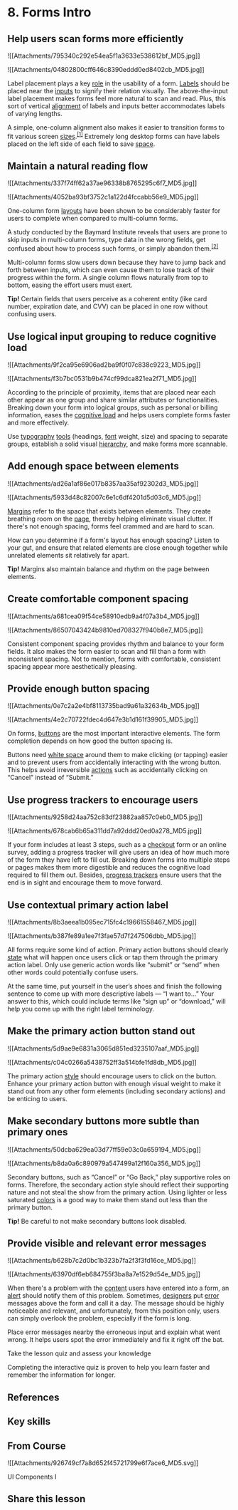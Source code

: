# 8. Forms Intro
## Help users scan forms more efficiently

![[Attachments/795340c292e54ea5f1a3633e538612bf_MD5.jpg]]

![[Attachments/04802800cff646c8390eddd0ed8402cb_MD5.jpg]]

Label placement plays a key [role](https://app.uxcel.com/glossary/roles) in the usability of a form. [Labels](https://app.uxcel.com/glossary/labels) should be placed near the [inputs](https://app.uxcel.com/glossary/inputs) to signify their relation visually. The above-the-input label placement makes forms feel more natural to scan and read. Plus, this sort of vertical [alignment](https://app.uxcel.com/glossary/alignment) of labels and inputs better accommodates labels of varying lengths.

A simple, one-column alignment also makes it easier to transition forms to fit various screen [sizes](https://app.uxcel.com/glossary/size).<sup><a href="moz-extension://1fff0f8b-616f-485f-8cf3-32584a1a9298/#anchor-1" rel="noopener noreferrer" applinkanchor="">[1]</a></sup> Extremely long desktop forms can have labels placed on the left side of each field to save [space](https://app.uxcel.com/glossary/spacing). 

## Maintain a natural reading flow

![[Attachments/337f74ff62a37ae96338b8765295c6f7_MD5.jpg]]

![[Attachments/4052ba93bf3752c1a122d4fccabb56e9_MD5.jpg]]

One-column form [layouts](https://app.uxcel.com/glossary/layout-composition) have been shown to be considerably faster for users to complete when compared to multi-column forms.

A study conducted by the Baymard Institute reveals that users are prone to skip inputs in multi-column forms, type data in the wrong fields, get confused about how to process such forms, or simply abandon them.<sup><a href="moz-extension://1fff0f8b-616f-485f-8cf3-32584a1a9298/#anchor-2" rel="noopener noreferrer" applinkanchor="">[2]</a></sup>

Multi-column forms slow users down because they have to jump back and forth between inputs, which can even cause them to lose track of their progress within the form. A single column flows naturally from top to bottom, easing the effort users must exert.

**Tip!** Certain fields that users perceive as a coherent entity (like card number, expiration date, and CVV) can be placed in one row without confusing users.

## Use logical input grouping to reduce cognitive load

![[Attachments/9f2ca95e6906ad2ba9f0f07c838c9223_MD5.jpg]]

![[Attachments/f3b7bc0531b9b474cf99dca821ea2f71_MD5.jpg]]

According to the principle of proximity, items that are placed near each other appear as one group and share similar attributes or functionalities. Breaking down your form into logical groups, such as personal or billing information, eases the [cognitive load](https://app.uxcel.com/glossary/cognitiveload) and helps users complete forms faster and more effectively.

Use [typography](https://app.uxcel.com/glossary/typography) [tools](https://app.uxcel.com/glossary/design-tools) (headings, [font](https://app.uxcel.com/glossary/fonts) weight, size) and spacing to separate groups, establish a solid visual [hierarchy](https://app.uxcel.com/glossary/hierarchy), and make forms more scannable.

## Add enough space between elements

![[Attachments/ad26a1af86e017b8357aa35af92302d3_MD5.jpg]]

![[Attachments/5933d48c82007c6e1c6df4201d5d03c6_MD5.jpg]]

[Margins](https://app.uxcel.com/glossary/margins) refer to the space that exists between elements. They create breathing room on the [page](https://app.uxcel.com/glossary/pages), thereby helping eliminate visual clutter. If there's not enough spacing, forms feel crammed and are hard to scan.

How can you determine if a form's layout has enough spacing? Listen to your gut, and ensure that related elements are close enough together while unrelated elements sit relatively far apart.

**Tip!** Margins also maintain balance and rhythm on the page between elements.

## Create comfortable component spacing

![[Attachments/a681cea09f54ce58910edb9a4f07a3b4_MD5.jpg]]

![[Attachments/86507043424b9810ed708327f940b8e7_MD5.jpg]]

Consistent component spacing provides rhythm and balance to your form fields. It also makes the form easier to scan and fill than a form with inconsistent spacing. Not to mention, forms with comfortable, consistent spacing appear more aesthetically pleasing. 

## Provide enough button spacing

![[Attachments/0e7c2a2e4bf8113735bad9a61a32634b_MD5.jpg]]

![[Attachments/4e2c70722fdec4d647e3b1d161f39905_MD5.jpg]]

On forms, [buttons](https://app.uxcel.com/glossary/buttons) are the most important interactive elements. The form completion depends on how good the button spacing is.

Buttons need [white space](https://app.uxcel.com/glossary/white-space) around them to make clicking (or tapping) easier and to prevent users from accidentally interacting with the wrong button. This helps avoid irreversible [actions](https://app.uxcel.com/glossary/actions) such as accidentally clicking on “Cancel” instead of “Submit.”

## Use progress trackers to encourage users

![[Attachments/9258d24aa752c83df23882aa857c0eb0_MD5.jpg]]

![[Attachments/678cab6b65a311dd7a92ddd20ed0a278_MD5.jpg]]

If your form includes at least 3 steps, such as a [checkout](https://app.uxcel.com/glossary/checkout) form or an online survey, adding a progress tracker will give users an idea of how much more of the form they have left to fill out. Breaking down forms into multiple steps or pages makes them more digestible and reduces the cognitive load required to fill them out. Besides, [progress trackers](https://app.uxcel.com/glossary/progress-trackers) ensure users that the end is in sight and encourage them to move forward.

## Use contextual primary action label

![[Attachments/8b3aeea1b095ec715fc4c19661558467_MD5.jpg]]

![[Attachments/b387fe89a1ee7f3fae57d7f247506dbb_MD5.jpg]]

All forms require some kind of action. Primary action buttons should clearly [state](https://app.uxcel.com/glossary/states) what will happen once users click or tap them through the primary action label. Only use generic action words like “submit” or “send” when other words could potentially confuse users.

At the same time, put yourself in the user’s shoes and finish the following sentence to come up with more descriptive labels — “I want to…” Your answer to this, which could include terms like “sign up” or “download,” will help you come up with the right label terminology.

## Make the primary action button stand out

![[Attachments/5d9ae9e6831a3065d851ed3235107aaf_MD5.jpg]]

![[Attachments/c04c0266a5438752ff3a514bfe1fd8db_MD5.jpg]]

The primary action [style](https://app.uxcel.com/glossary/style) should encourage users to click on the button. Enhance your primary action button with enough visual weight to make it stand out from any other form elements (including secondary actions) and be enticing to users.

## Make secondary buttons more subtle than primary ones

![[Attachments/50dcba629ea03d77ff59e03c0a659194_MD5.jpg]]

![[Attachments/b8da0a6c890979a547499a12f160a356_MD5.jpg]]

Secondary buttons, such as “Cancel” or “Go Back,” play supportive roles on forms. Therefore, the secondary action style should reflect their supporting nature and not steal the show from the primary action. Using lighter or less saturated [colors](https://app.uxcel.com/glossary/color) is a good way to make them stand out less than the primary button.

**Tip!** Be careful to not make secondary buttons look disabled.

## Provide visible and relevant error messages

![[Attachments/b628b7c2d0bc1b323b7fa2f3f3fd16ce_MD5.jpg]]

![[Attachments/63970df6eb684755f3ba8a7e1529d54e_MD5.jpg]]

When there's a problem with the [content](https://app.uxcel.com/glossary/content) users have entered into a form, an [alert](https://app.uxcel.com/glossary/alerts) should notify them of this problem. Sometimes, [designers](https://app.uxcel.com/glossary/designer) put [error](https://app.uxcel.com/glossary/errors) messages above the form and call it a day. The message should be highly noticeable and relevant, and unfortunately, from this position only, users can simply overlook the problem, especially if the form is long.

Place error messages nearby the erroneous input and explain what went wrong. It helps users spot the error immediately and fix it right off the bat.

Take the lesson quiz and assess your knowledge

Completing the interactive quiz is proven to help you learn faster and remember the information for longer.

## References

## Key skills

## From Course

![[Attachments/926749cf7a8d652f45721799e6f7ace6_MD5.svg]]

UI Components I

## Share this lesson